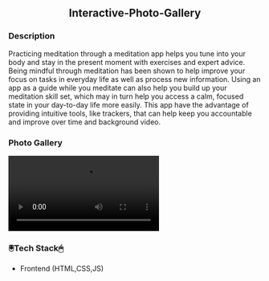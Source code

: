 
<div align='center'>
  <h2>Interactive-Photo-Gallery</h2>
  </div>
 

<h3>Description</h3>
  
  </div>
 Practicing meditation through a meditation app helps you tune into your body and stay in the present moment with exercises and expert advice. Being mindful through meditation has been shown to help improve your focus on tasks in everyday life as well as process new information. Using an app as a guide while you meditate can also help you build up your meditation skill set, which may in turn help you access a calm, focused state in your day-to-day life more easily. This app have the advantage of providing intuitive tools, like trackers, that can help keep you accountable and improve over time and background video.
 <h3>Photo Gallery</h3>
 <video align="center">
  <source src="Photo Gallery.mp4" type="video/mp4">
</video>
 
  <h3> 🖲️Tech Stack🖱</h3>
 
 * Frontend (HTML,CSS,JS)
 
